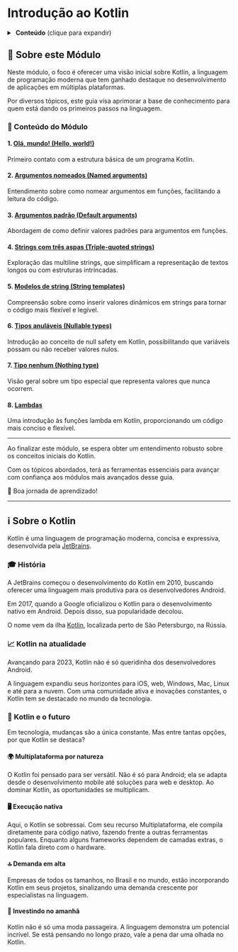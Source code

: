 # Introdução ao Kotlin

<details>
<summary> <b>Conteúdo</b> (clique para expandir) </summary>

<!-- TOC -->
* [Introdução ao Kotlin](#introdução-ao-kotlin)
  * [📘 Sobre este Módulo](#-sobre-este-módulo)
    * [🚀 Conteúdo do Módulo](#-conteúdo-do-módulo)
      * [1. Olá, mundo! (Hello, world!)](#1-olá-mundo---hello-world--)
      * [2. Argumentos nomeados (Named arguments)](#2-argumentos-nomeados--named-arguments-)
      * [3. Argumentos padrão (Default arguments)](#3-argumentos-padrão--default-arguments-)
      * [4. Strings com três aspas (Triple-quoted strings)](#4-strings-com-três-aspas--triple-quoted-strings-)
      * [5. Modelos de string (String templates)](#5-modelos-de-string--string-templates-)
      * [6. Tipos anuláveis (Nullable types)](#6-tipos-anuláveis--nullable-types-)
      * [7. Tipo nenhum (Nothing type)](#7-tipo-nenhum--nothing-type-)
      * [8. Lambdas](#8-lambdas)
  * [ℹ️ Sobre o Kotlin](#ℹ-sobre-o-kotlin)
    * [🎓 História](#-história)
    * [📈 Kotlin na atualidade](#-kotlin-na-atualidade)
    * [🚀 Kotlin e o futuro](#-kotlin-e-o-futuro)
      * [🌍 Multiplataforma por natureza](#-multiplataforma-por-natureza)
      * [🖥️ Execução nativa](#-execução-nativa)
      * [🔝 Demanda em alta](#-demanda-em-alta)
      * [🌱 Investindo no amanhã](#-investindo-no-amanhã)
<!-- TOC -->

</details>

## 📘 Sobre este Módulo

Neste módulo, o foco é oferecer uma visão inicial sobre Kotlin, a linguagem de programação moderna que tem ganhado destaque no
desenvolvimento de aplicações em múltiplas plataformas.

Por diversos tópicos, este guia visa aprimorar a base de conhecimento para quem está dando os
primeiros passos na linguagem.

### 🚀 Conteúdo do Módulo

#### 1. [Olá, mundo! (Hello, world!)](https://github.com/rsicarelli/kotlin-koans-edu-br/blob/main/koans/src/commonMain/kotlin/com/rsicarelli/koansbr/introduction/helloWorld/README.md)

Primeiro contato com a estrutura básica de um programa Kotlin.

#### 2. [Argumentos nomeados (Named arguments)](https://github.com/rsicarelli/kotlin-koans-edu-br/blob/main/koans/src/commonMain/kotlin/com/rsicarelli/koansbr/introduction/namedArguments/README.md)

Entendimento sobre como nomear argumentos em funções, facilitando a leitura do código.

#### 3. [Argumentos padrão (Default arguments)](https://github.com/rsicarelli/kotlin-koans-edu-br/blob/main/koans/src/commonMain/kotlin/com/rsicarelli/koansbr/introduction/defaultArguments/README.md)

Abordagem de como definir valores padrões para argumentos em funções.

#### 4. [Strings com três aspas (Triple-quoted strings)](https://github.com/rsicarelli/kotlin-koans-edu-br/blob/main/koans/src/commonMain/kotlin/com/rsicarelli/koansbr/introduction/tripleQuotedStrings/README.md)

Exploração das multiline strings, que simplificam a representação de textos longos ou com estruturas intrincadas.

#### 5. [Modelos de string (String templates)](https://github.com/rsicarelli/kotlin-koans-edu-br/blob/main/koans/src/commonMain/kotlin/com/rsicarelli/koansbr/introduction/stringTemplates/README.md)

Compreensão sobre como inserir valores dinâmicos em strings para tornar o código mais flexível e legível.

#### 6. [Tipos anuláveis (Nullable types)](https://github.com/rsicarelli/kotlin-koans-edu-br/blob/main/koans/src/commonMain/kotlin/com/rsicarelli/koansbr/introduction/nullableTypes/README.md)

Introdução ao conceito de null safety em Kotlin, possibilitando que variáveis possam ou não receber valores nulos.

#### 7. [Tipo nenhum (Nothing type)](https://github.com/rsicarelli/kotlin-koans-edu-br/blob/main/koans/src/commonMain/kotlin/com/rsicarelli/koansbr/introduction/nothingType/README.md)

Visão geral sobre um tipo especial que representa valores que nunca ocorrem.

#### 8. [Lambdas](https://github.com/rsicarelli/kotlin-koans-edu-br/blob/main/koans/src/commonMain/kotlin/com/rsicarelli/koansbr/introduction/lambdas/README.md)

Uma introdução às funções lambda em Kotlin, proporcionando um código mais conciso e flexível.

---

Ao finalizar este módulo, se espera obter um entendimento robusto sobre os conceitos iniciais do Kotlin.

Com os tópicos abordados, terá as ferramentas essenciais para avançar com confiança aos módulos mais avançados desse guia.

🌟 Boa jornada de aprendizado!

---

## ℹ️ Sobre o Kotlin

Kotlin é uma linguagem de programação moderna, concisa e expressiva, desenvolvida pela [JetBrains](https://www.jetbrains.com/pt-br/).

### 🎓 História

A JetBrains começou o desenvolvimento do Kotlin em 2010, buscando oferecer uma linguagem mais produtiva para os desenvolvedores Android.

Em 2017, quando a Google oficializou o Kotlin para o desenvolvimento nativo em Android. Depois disso, sua popularidade decolou.

O nome vem da ilha [Kotlin](https://goo.gl/maps/NqL7j6VqgPVGzEEXA), localizada perto de São Petersburgo, na Rússia.

### 📈 Kotlin na atualidade

Avançando para 2023, Kotlin não é só queridinha dos desenvolvedores Android.

A linguagem expandiu seus horizontes para iOS, web, Windows, Mac, Linux e até para a nuvem. Com uma comunidade ativa e inovações constantes,
o Kotlin tem se destacado no mundo da tecnologia.

### 🚀 Kotlin e o futuro

Em tecnologia, mudanças são a única constante. Mas entre tantas opções, por que Kotlin se destaca?

#### 🌍 Multiplataforma por natureza

O Kotlin foi pensado para ser versátil. Não é só para Android; ela se adapta desde o desenvolvimento mobile até soluções para web e desktop.
Ao dominar Kotlin, as oportunidades se multiplicam.

#### 🖥️ Execução nativa

Aqui, o Kotlin se sobressai. Com seu recurso Multiplataforma, ele compila diretamente para código nativo, fazendo frente a outras
ferramentas populares. Enquanto alguns frameworks dependem de camadas extras, o Kotlin fala direto com o hardware.

#### 🔝 Demanda em alta

Empresas de todos os tamanhos, no Brasil e no mundo, estão incorporando Kotlin em seus projetos, sinalizando uma demanda crescente por
especialistas na linguagem.

#### 🌱 Investindo no amanhã

Kotlin não é só uma moda passageira. A linguagem demonstra um potencial incrível. Se está pensando no longo prazo, vale a pena dar uma
olhada no Kotlin.

